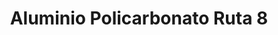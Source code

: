---
title: "Aluminio Policarbonato Ruta 8"
url: /billinghurst/aluminio-policarbonato-ruta-8/
shop: comercio
---